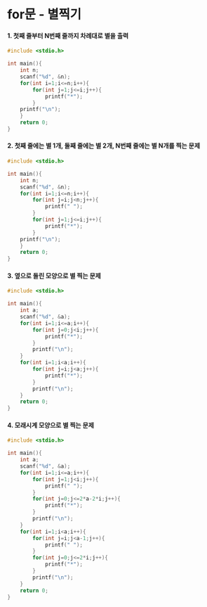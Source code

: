 # for문 - 별찍기 

#### 1. 첫째 줄부터 N번째 줄까지 차례대로 별을 출력

```c
#include <stdio.h>

int main(){
	int n;
	scanf("%d", &n);
	for(int i=1;i<=n;i++){
		for(int j=1;j<=i;j++){
			printf("*"); 
		}
	printf("\n");
	}
	return 0;
}
```

#### 2. 첫째 줄에는 별 1개, 둘째 줄에는 별 2개, N번째 줄에는 별 N개를 찍는 문제

```c
#include <stdio.h>

int main(){
	int n;
	scanf("%d", &n);
	for(int i=1;i<=n;i++){
		for(int j=i;j<n;j++){
			printf(" "); 
		}
		for(int j=1;j<=i;j++){
			printf("*");
		}
	printf("\n");
	}
	return 0;
}
```

#### 3. 옆으로 돌린 모양으로 별 찍는 문제

```c
#include <stdio.h>

int main(){
	int a;
	scanf("%d", &a);
	for(int i=1;i<=a;i++){
		for(int j=0;j<i;j++){
			printf("*");
		}
		printf("\n");
	}
	for(int i=1;i<a;i++){
		for(int j=i;j<a;j++){
			printf("*");
		}
		printf("\n");
	}
	return 0;
}
```



#### 4. 모래시계 모양으로 별 찍는 문제

```c
#include <stdio.h>

int main(){
	int a;
	scanf("%d", &a);
	for(int i=1;i<=a;i++){
		for(int j=1;j<i;j++){
			printf(" ");
		}
		for(int j=0;j<=2*a-2*i;j++){
			printf("*");
		}
		printf("\n");
	}
	for(int i=1;i<a;i++){
		for(int j=i;j<a-1;j++){
			printf(" ");
		}
		for(int j=0;j<=2*i;j++){
			printf("*");
		}
		printf("\n");
	}
	return 0;
}
```
